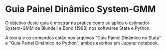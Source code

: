 # Guia Painel Dinâmico System-GMM

O objetivo deste guia é mostrar na prática como se aplica o estimador System-GMM de Blundell e Bond (1998) nos softwares Stata e Python.

A teoria e os comandos estão nos arquivos "Guia Painel Dinâmico no Stata" e "Guia Painel Dinâmico no Python", ambos escritos em Jupyter notebook.
